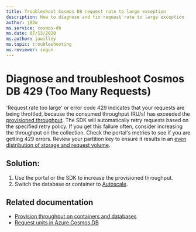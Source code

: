 ```yaml
---
title: Troubleshoot Cosmos DB request rate to large exception
description: How to diagnose and fix request rate to large exception
author: j82w
ms.service: cosmos-db
ms.date: 07/13/2020
ms.author: jawilley
ms.topic: troubleshooting
ms.reviewer: sngun
---
```


# Diagnose and troubleshoot Cosmos DB 429 (Too Many Requests)

'Request rate too large' or error code 429 indicates that your requests are being throttled, because the consumed throughput (RU/s) has exceeded the [provisioned throughput](set-throughput.md). The SDK will automatically retry requests based on the specified retry policy. If you get this failure often, consider increasing the throughput on the collection. Check the portal's metrics to see if you are getting 429 errors. Review your partition key to ensure it results in an [even distribution of storage and request volume](partition-data.md).

## Solution:

1. Use the portal or the SDK to increase the provisioned throughput.
2. Switch the database or container to [Autoscale](provision-throughput-autoscale.md).

## Related documentation
* [Provision throughput on containers and databases](set-throughput.md)
* [Request units in Azure Cosmos DB](request-units.md)
